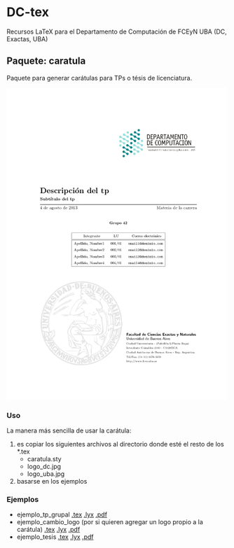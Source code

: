 # DC-tex

Recursos LaTeX para el Departamento de Computación de FCEyN UBA (DC, Exactas, UBA)

## Paquete: caratula

Paquete para generar carátulas para TPs o tésis de licenciatura.

![Ejemplo de carátula](caratula/ejemplo_tp_grupal_thumbnail.png?raw=true "Ejemplo de carátula")

### Uso

La manera más sencilla de usar la carátula:

1. es copiar los siguientes archivos al directorio donde esté el resto de los *.tex
   - caratula.sty
   - logo_dc.jpg
   - logo_uba.jpg
2. basarse en los ejemplos

### Ejemplos

- ejemplo_tp_grupal [.tex](caratula/ejemplo_tp_grupal.tex?raw=true) [.lyx](caratula/ejemplo_tp_grupal.lyx?raw=true) [.pdf](caratula/ejemplo_tp_grupal.pdf?raw=true)
- ejemplo_cambio_logo (por si quieren agregar un logo propio a la carátula) [.tex](caratula/ejemplo_cambio_logo.tex?raw=true) [.lyx](caratula/ejemplo_cambio_logo.lyx?raw=true) [.pdf](caratula/ejemplo_cambio_logo.pdf?raw=true)
- ejemplo_tesis [.tex](caratula/ejemplo_tesis.tex?raw=true) [.lyx](caratula/ejemplo_tesis.lyx?raw=true) [.pdf](caratula/ejemplo_tesis.pdf?raw=true)

